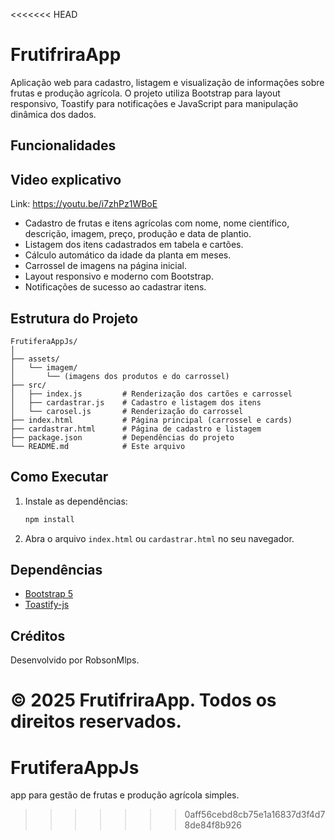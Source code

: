 <<<<<<< HEAD
# FrutifriraApp

Aplicação web para cadastro, listagem e visualização de informações sobre frutas e produção agrícola. O projeto utiliza Bootstrap para layout responsivo, Toastify para notificações e JavaScript para manipulação dinâmica dos dados.

## Funcionalidades

## Video explicativo
Link: https://youtu.be/i7zhPz1WBoE

- Cadastro de frutas e itens agrícolas com nome, nome científico, descrição, imagem, preço, produção e data de plantio.
- Listagem dos itens cadastrados em tabela e cartões.
- Cálculo automático da idade da planta em meses.
- Carrossel de imagens na página inicial.
- Layout responsivo e moderno com Bootstrap.
- Notificações de sucesso ao cadastrar itens.

## Estrutura do Projeto

```
FrutiferaAppJs/
│
├── assets/
│   └── imagem/
│       └── (imagens dos produtos e do carrossel)
├── src/
│   ├── index.js         # Renderização dos cartões e carrossel
│   ├── cardastrar.js    # Cadastro e listagem dos itens
│   └── carosel.js       # Renderização do carrossel
├── index.html           # Página principal (carrossel e cards)
├── cardastrar.html      # Página de cadastro e listagem
├── package.json         # Dependências do projeto
└── README.md            # Este arquivo
```

## Como Executar

1. Instale as dependências:
   ```sh
   npm install
   ```

2. Abra o arquivo `index.html` ou `cardastrar.html` no seu navegador.

## Dependências

- [Bootstrap 5](https://getbootstrap.com/)
- [Toastify-js](https://apvarun.github.io/toastify-js/)

## Créditos

Desenvolvido por RobsonMlps.

&copy; 2025 FrutifriraApp. Todos os direitos reservados.
=======
# FrutiferaAppJs
app para gestão de frutas e produção agrícola simples. 
>>>>>>> 0aff56cebd8cb75e1a16837d3f4d78de84f8b926
